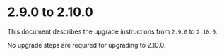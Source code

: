 # 2.9.0 to 2.10.0

This document describes the upgrade instructions from `2.9.0` to `2.10.0`.

No upgrade steps are required for upgrading to 2.10.0.
